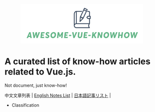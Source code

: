 <p align="center">
<img src="awesome-vue-knowhow.png"  width="400"/ />
</p>

# A curated list of know-how articles related to Vue.js.
Not document, just know-how!

中文文章列表 | [English Notes List](./README.md) | [日本語記事リスト](./README.jp.md) |

- Classification
  
